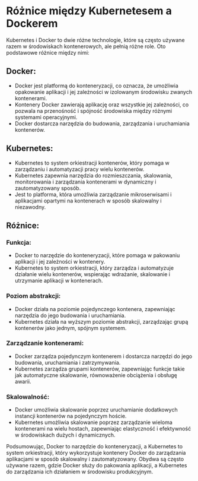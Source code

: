# Różnice między Kubernetesem a Dockerem

Kubernetes i Docker to dwie różne technologie, które są często używane razem w środowiskach kontenerowych, ale pełnią różne role. Oto podstawowe różnice między nimi:

## Docker:

- Docker jest platformą do konteneryzacji, co oznacza, że umożliwia opakowanie aplikacji i jej zależności w izolowanym środowisku zwanych kontenerami.
- Kontenery Docker zawierają aplikację oraz wszystkie jej zależności, co pozwala na przenośność i spójność środowiska między różnymi systemami operacyjnymi.
- Docker dostarcza narzędzia do budowania, zarządzania i uruchamiania kontenerów.

## Kubernetes:

- Kubernetes to system orkiestracji kontenerów, który pomaga w zarządzaniu i automatyzacji pracy wielu kontenerów.
- Kubernetes zapewnia narzędzia do rozmieszczania, skalowania, monitorowania i zarządzania kontenerami w dynamiczny i zautomatyzowany sposób.
- Jest to platforma, która umożliwia zarządzanie mikroserwisami i aplikacjami opartymi na kontenerach w sposób skalowalny i niezawodny.

## Różnice:

### Funkcja:

- Docker to narzędzie do konteneryzacji, które pomaga w pakowaniu aplikacji i jej zależności w kontenery.
- Kubernetes to system orkiestracji, który zarządza i automatyzuje działanie wielu kontenerów, wspierając wdrażanie, skalowanie i utrzymanie aplikacji w kontenerach.

### Poziom abstrakcji:

- Docker działa na poziomie pojedynczego kontenera, zapewniając narzędzia do jego budowania i uruchamiania.
- Kubernetes działa na wyższym poziomie abstrakcji, zarządzając grupą kontenerów jako jednym, spójnym systemem.

### Zarządzanie kontenerami:

- Docker zarządza pojedynczym kontenerem i dostarcza narzędzi do jego budowania, uruchamiania i zatrzymywania.
- Kubernetes zarządza grupami kontenerów, zapewniając funkcje takie jak automatyczne skalowanie, równoważenie obciążenia i obsługę awarii.

### Skalowalność:

- Docker umożliwia skalowanie poprzez uruchamianie dodatkowych instancji kontenerów na pojedynczym hoście.
- Kubernetes umożliwia skalowanie poprzez zarządzanie wieloma kontenerami na wielu hostach, zapewniając elastyczność i efektywność w środowiskach dużych i dynamicznych.

Podsumowując, Docker to narzędzie do konteneryzacji, a Kubernetes to system orkiestracji, który wykorzystuje kontenery Docker do zarządzania aplikacjami w sposób skalowalny i zautomatyzowany. Obydwa są często używane razem, gdzie Docker służy do pakowania aplikacji, a Kubernetes do zarządzania ich działaniem w środowisku produkcyjnym.

